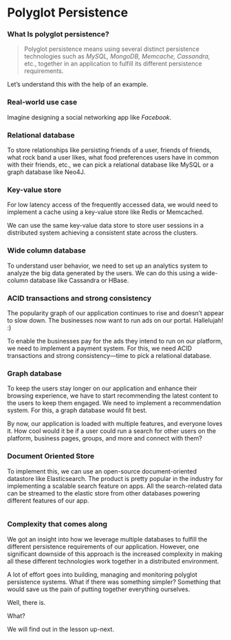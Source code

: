 # Polyglot Persistence

### What Is polyglot persistence? <a href="#what-is-polyglot-persistence" id="what-is-polyglot-persistence"></a>

> Polyglot persistence means using several distinct persistence technologies such as _MySQL, MongoDB, Memcache, Cassandra,_ etc., together in an application to fulfill its different persistence requirements.

Let’s understand this with the help of an example.

### Real-world use case <a href="#real-world-use-case" id="real-world-use-case"></a>

Imagine designing a social networking app like _Facebook_.

### Relational database <a href="#relational-database" id="relational-database"></a>

To store relationships like persisting friends of a user, friends of friends, what rock band a user likes, what food preferences users have in common with their friends, etc., we can pick a relational database like MySQL or a graph database like Neo4J.

### Key-value store <a href="#key-value-store" id="key-value-store"></a>

For low latency access of the frequently accessed data, we would need to implement a cache using a key-value store like Redis or Memcached.

We can use the same key-value data store to store user sessions in a distributed system achieving a consistent state across the clusters.

### Wide column database <a href="#wide-column-database" id="wide-column-database"></a>

To understand user behavior, we need to set up an analytics system to analyze the big data generated by the users. We can do this using a wide-column database like Cassandra or HBase.

### ACID transactions and strong consistency <a href="#acid-transactions-and-strong-consistency" id="acid-transactions-and-strong-consistency"></a>

The popularity graph of our application continues to rise and doesn’t appear to slow down. The businesses now want to run ads on our portal. Hallelujah! :)

To enable the businesses pay for the ads they intend to run on our platform, we need to implement a payment system. For this, we need ACID transactions and strong consistency—time to pick a relational database.

### Graph database <a href="#graph-database" id="graph-database"></a>

To keep the users stay longer on our application and enhance their browsing experience, we have to start recommending the latest content to the users to keep them engaged. We need to implement a recommendation system. For this, a graph database would fit best.

By now, our application is loaded with multiple features, and everyone loves it. How cool would it be if a user could run a search for other users on the platform, business pages, groups, and more and connect with them?

### Document Oriented Store <a href="#document-oriented-store" id="document-oriented-store"></a>

To implement this, we can use an open-source document-oriented datastore like Elasticsearch. The product is pretty popular in the industry for implementing a scalable search feature on apps. All the search-related data can be streamed to the elastic store from other databases powering different features of our app.

<figure><img src="https://kuweiguge.github.io/Grokking-Modern-System-Design-Interview-Gitbook/.gitbook/assets/Screenshot 2023-08-21 at 4.19.35 AM.png" alt=""><figcaption></figcaption></figure>

### Complexity that comes along <a href="#complexity-that-comes-along" id="complexity-that-comes-along"></a>

We got an insight into how we leverage multiple databases to fulfill the different persistence requirements of our application. However, one significant downside of this approach is the increased complexity in making all these different technologies work together in a distributed environment.

A lot of effort goes into building, managing and monitoring polyglot persistence systems. What if there was something simpler? Something that would save us the pain of putting together everything ourselves.

Well, there is.

What?

We will find out in the lesson up-next.
